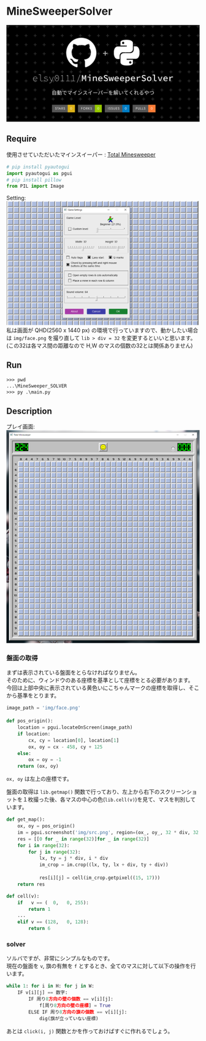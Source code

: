 # MineSweeperSolver  
![OGP](https://github.com/elsy0111/MineSweeperSolver/blob/master/img/number(Not_Using)/MineSweeperSolver.png)  

## Require
使用させていただいたマインスイーパー : [Total Minesweeper](https://www.microsoft.com/store/productId/9P9W03N34992?ocid=pdpshare "from MS Store")
```python
# pip install pyautogui
import pyautogui as pgui
# pip install pillow
from PIL import Image
```
Setting:  
![Setting](https://github.com/elsy0111/MineSweeperSolver/blob/master/img/number(Not_Using)/to_readme_setting.png)  
私は画面が QHD(2560 x 1440 px) の環境で行っていますので、動かしたい場合は `img/face.png` を撮り直して `lib > div = 32` を変更するといいと思います。(この32は各マス間の距離なので H,W のマスの個数の32とは関係ありません)

## Run
```shell
>>> pwd
...\MineSweeper_SOLVER
>>> py .\main.py
```

## Description
プレイ画面:  
![Screen](https://github.com/elsy0111/MineSweeperSolver/blob/master/img/number(Not_Using)/to_readme.png)

### 盤面の取得  
まずは表示されている盤面をとらなければなりません。  
そのために、ウィンドウのある座標を基準として座標をとる必要があります。  
今回は上部中央に表示されている黄色いにこちゃんマークの座標を取得し、そこから基準をとります。


```python
image_path = 'img/face.png'

def pos_origin():
    location = pgui.locateOnScreen(image_path)
    if location:
        cx, cy = location[0], location[1]
        ox, oy = cx - 458, cy + 125
    else:
        ox = oy = -1
    return (ox, oy)
```
`ox, oy` は左上の座標です。

盤面の取得は `lib.getmap()` 関数で行っており、左上から右下のスクリーンショットを１枚撮った後、各マスの中心の色(`lib.cell(v)`)を見て、マスを判別しています。

```python
def get_map():
    ox, oy = pos_origin()
    im = pgui.screenshot('img/src.png', region=(ox_, oy_, 32 * div, 32 * div))
    res = [[0 for _ in range(32)]for _ in range(32)]
    for i in range(32):
        for j in range(32):
            lx, ty = j * div, i * div
            im_crop = im.crop((lx, ty, lx + div, ty + div))
            
            res[i][j] = cell(im_crop.getpixel((15, 17)))
    return res
```

```python
def cell(v):
    if   v == (  0,   0, 255):
        return 1
    ...
    elif v == (128,   0, 128):
        return 6
```

### solver  
ソルバですが、非常にシンプルなものです。  
現在の盤面を `v`, 旗の有無を `f` とするとき、全てのマスに対して以下の操作を行います。  
```python
while 1: for i in H: for j in W:
    IF v[i][j] == 数字:
        IF 周り8方向の壁の個数 == v[i][j]:
            f[周り8方向の壁の座標] = True
        ELSE IF 周り8方向の旗の個数 == v[i][j]:
            dig(旗が立っていない座標)
```
あとは `click(i, j)` 関数とかを作っておけばすぐに作れるでしょう。
